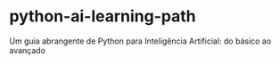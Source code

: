 # python-ai-learning-path
Um guia abrangente de Python para Inteligência Artificial: do básico ao avançado
